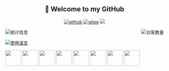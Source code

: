 <h2 align="center">👋 Welcome to my GitHub</h2>

<p align="center">
  <a href="https://github.com/north151"><img src="https://img.shields.io/badge/GitHub-ff79c6" alt="github"></a>
  <a href="https://gitee.com/north151"><img src="https://img.shields.io/badge/Gitee-fe7300" alt="gitee"></a>
  <!--<a href="https://blog.csdn.net/qq_41689938"><img src="https://img.shields.io/badge/GitLab-330F63?style=for-the-badge&logo=gitlab&logoColor=white" alt="csdn"></a>-->
  <a href="https://wakatime.com/@north151">
  <img src="https://wakatime.com/badge/user/38d2a5f0-991f-4243-b4c6-3095972fc18b.svg"/>
  </a>
</p>

<img align='right' src="https://profile-counter.glitch.me/north151/count.svg" alt="访客数量"/>


![统计信息](https://github-readme-stats.vercel.app/api?username=north151&show_icons=true&theme=radical)

[![使用语言](https://github-readme-stats.vercel.app/api/top-langs/?username=north151&layout=compact)](https://github.com/north151/github-readme-stats)



<img src="https://profilinator.rishav.dev/skills-assets/linux-original.svg" height="50" width="50">

<img src="https://profilinator.rishav.dev/skills-assets/gnu_bash-icon.svg" height="50" width="50">

<img src="https://profilinator.rishav.dev/skills-assets/mysql-original-wordmark.svg" height="50" width="50">

<img src="https://profilinator.rishav.dev/skills-assets/c-original.svg" height="50" width="50">

<img src="https://profilinator.rishav.dev/skills-assets/cplusplus-original.svg" height="50" width="50">

<img src="https://profilinator.rishav.dev/skills-assets/java-original-wordmark.svg" height="50" width="50">

<img src="https://profilinator.rishav.dev/skills-assets/python-original.svg" height="50" width="50">

<img src="https://profilinator.rishav.dev/skills-assets/html5-original-wordmark.svg" height="50" width="50">



 



 






